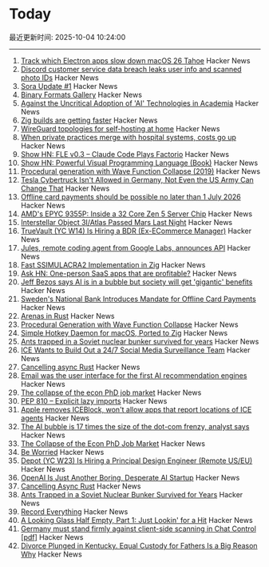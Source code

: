 # Today

最近更新时间: 2025-10-04 10:24:00

--- 
1. [Track which Electron apps slow down macOS 26 Tahoe](https://avarayr.github.io/shamelectron/) Hacker News
2. [Discord customer service data breach leaks user info and scanned photo IDs](https://www.theverge.com/news/792032/discord-customer-service-data-breach-hack) Hacker News
3. [Sora Update #1](https://blog.samaltman.com/sora-update-number-1) Hacker News
4. [Binary Formats Gallery](https://formats.kaitai.io/) Hacker News
5. [Against the Uncritical Adoption of 'AI' Technologies in Academia](https://zenodo.org/records/17065099) Hacker News
6. [Zig builds are getting faster](https://mitchellh.com/writing/zig-builds-getting-faster) Hacker News
7. [WireGuard topologies for self-hosting at home](https://garrido.io/notes/wireguard-topologies-for-self-hosting-at-home/) Hacker News
8. [When private practices merge with hospital systems, costs go up](https://insights.som.yale.edu/insights/when-private-practices-merge-with-hospital-systems-costs-go-up) Hacker News
9. [Show HN: FLE v0.3 – Claude Code Plays Factorio](https://jackhopkins.github.io/factorio-learning-environment/versions/0.3.0.html) Hacker News
10. [Show HN: Powerful Visual Programming Language (Book)](https://www.pipelang.com) Hacker News
11. [Procedural generation with Wave Function Collapse (2019)](https://www.gridbugs.org/wave-function-collapse/) Hacker News
12. [Tesla Cybertruck Isn't Allowed in Germany, Not Even the US Army Can Change That](https://www.roadandtrack.com/news/a68133176/us-armed-forces-service-members-no-tesla-cybertruck/) Hacker News
13. [Offline card payments should be possible no later than 1 July 2026](https://www.riksbank.se/en-gb/press-and-published/notices-and-press-releases/press-releases/2025/offline-card-payments-should-be-possible-no-later-than-1-july-2026/) Hacker News
14. [AMD's EPYC 9355P: Inside a 32 Core Zen 5 Server Chip](https://chipsandcheese.com/p/amds-epyc-9355p-inside-a-32-core) Hacker News
15. [Interstellar Object 3I/Atlas Passed Mars Last Night](https://earthsky.org/space/new-interstellar-object-candidate-heading-toward-the-sun-a11pl3z/) Hacker News
16. [TrueVault (YC W14) Is Hiring a BDR (Ex-ECommerce Manager)](https://www.ycombinator.com/companies/truevault/jobs/FaC8Apo-ecommerce-manager-bdr) Hacker News
17. [Jules, remote coding agent from Google Labs, announces API](https://jules.google/docs/changelog/) Hacker News
18. [Fast SSIMULACRA2 Implementation in Zig](https://github.com/gianni-rosato/fssimu2) Hacker News
19. [Ask HN: One-person SaaS apps that are profitable?](https://news.ycombinator.com/item?id=45466675) Hacker News
20. [Jeff Bezos says AI is in a bubble but society will get 'gigantic' benefits](https://www.cnbc.com/2025/10/03/jeff-bezos-ai-in-an-industrial-bubble-but-society-to-benefit.html) Hacker News
21. [Sweden's National Bank Introduces Mandate for Offline Card Payments](https://www.riksbank.se/en-gb/press-and-published/notices-and-press-releases/press-releases/2025/offline-card-payments-should-be-possible-no-later-than-1-july-2026/) Hacker News
22. [Arenas in Rust](https://russellw.github.io/arenas) Hacker News
23. [Procedural Generation with Wave Function Collapse](https://www.gridbugs.org/wave-function-collapse/) Hacker News
24. [Simple Hotkey Daemon for macOS, Ported to Zig](https://github.com/jackielii/skhd.zig) Hacker News
25. [Ants trapped in a Soviet nuclear bunker survived for years](https://www.sciencealert.com/ants-trapped-in-an-old-soviet-nuclear-bunker-survived-for-years-by-turning-on-their-own) Hacker News
26. [ICE Wants to Build Out a 24/7 Social Media Surveillance Team](https://www.wired.com/story/ice-social-media-surveillance-24-7-contract/) Hacker News
27. [Cancelling async Rust](https://sunshowers.io/posts/cancelling-async-rust/) Hacker News
28. [Email was the user interface for the first AI recommendation engines](https://buttondown.com/blog/ringo-email-as-an-ai-interface) Hacker News
29. [The collapse of the econ PhD job market](https://www.chrisbrunet.com/p/the-collapse-of-the-econ-phd-job) Hacker News
30. [PEP 810 – Explicit lazy imports](https://pep-previews--4622.org.readthedocs.build/pep-0810/) Hacker News
31. [Apple removes ICEBlock, won't allow apps that report locations of ICE agents](https://arstechnica.com/tech-policy/2025/10/apple-bends-to-trump-admin-demand-to-remove-ice-tracking-apps-like-iceblock/) Hacker News
32. [The AI bubble is 17 times the size of the dot-com frenzy, analyst says](https://www.marketwatch.com/story/the-ai-bubble-is-17-times-the-size-of-the-dot-com-frenzy-this-analyst-argues-046e7c5c) Hacker News
33. [The Collapse of the Econ PhD Job Market](https://www.chrisbrunet.com/p/the-collapse-of-the-econ-phd-job) Hacker News
34. [Be Worried](https://dlo.me/archives/2025/10/03/you-should-be-worried/) Hacker News
35. [Depot (YC W23) Is Hiring a Principal Design Engineer (Remote US/EU)](https://www.ycombinator.com/companies/depot/jobs/qg8iVTz-principal-design-engineer) Hacker News
36. [OpenAI Is Just Another Boring, Desperate AI Startup](https://www.wheresyoured.at/sora2-openai/) Hacker News
37. [Cancelling Async Rust](https://sunshowers.io/posts/cancelling-async-rust/) Hacker News
38. [Ants Trapped in a Soviet Nuclear Bunker Survived for Years](https://www.sciencealert.com/ants-trapped-in-an-old-soviet-nuclear-bunker-survived-for-years-by-turning-on-their-own) Hacker News
39. [Record Everything](https://aeon.co/essays/if-memory-is-precious-to-you-then-go-ahead-and-record-everything) Hacker News
40. [A Looking Glass Half Empty, Part 1: Just Lookin' for a Hit](https://www.filfre.net/2025/10/a-looking-glass-half-empty-part-1-just-lookin-for-a-hit/) Hacker News
41. [Germany must stand firmly against client-side scanning in Chat Control [pdf]](https://signal.org/blog/pdfs/germany-chat-control.pdf) Hacker News
42. [Divorce Plunged in Kentucky. Equal Custody for Fathers Is a Big Reason Why](https://www.wsj.com/us-news/law/the-equal-custody-experiment-41e1f7a6) Hacker News
